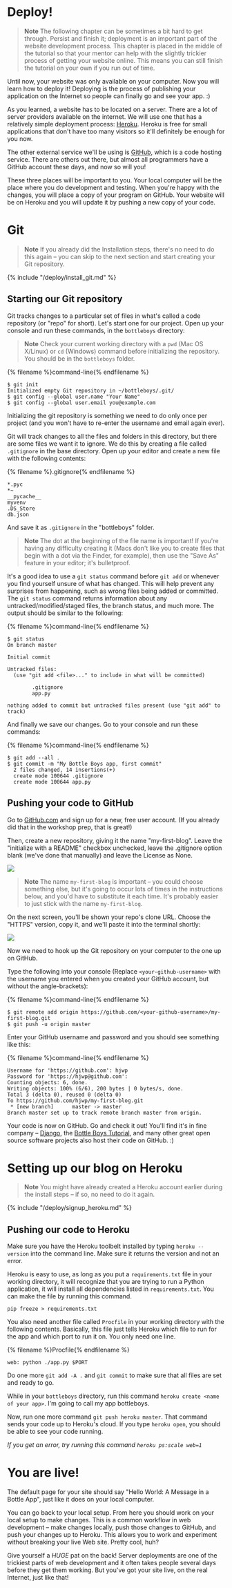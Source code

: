 # Deploy!

> **Note** The following chapter can be sometimes a bit hard to get through. Persist and finish it; deployment is an important part of the website development process. This chapter is placed in the middle of the tutorial so that your mentor can help with the slightly trickier process of getting your website online. This means you can still finish the tutorial on your own if you run out of time.

Until now, your website was only available on your computer.  Now you will learn how to deploy it! Deploying is the process of publishing your application on the Internet so people can finally go and see your app. :)

As you learned, a website has to be located on a server. There are a lot of server providers available on the internet. We will use one that has a relatively simple deployment process: [Heroku](https://heroku.com/). Heroku is free for small applications that don't have too many visitors so it'll definitely be enough for you now.

The other external service we'll be using is [GitHub](https://www.github.com), which is a code hosting service. There are others out there, but almost all programmers have a GitHub account these days, and now so will you!

These three places will be important to you.  Your local computer will be the place where you do development and testing.  When you're happy with the changes, you will place a copy of your program on GitHub.  Your website will be on Heroku and you will update it by pushing a new copy of your code.

# Git

> **Note** If you already did the Installation steps, there's no need to do this again – you can skip to the next section and start creating your Git repository.

{% include "/deploy/install_git.md" %}

## Starting our Git repository

Git tracks changes to a particular set of files in what's called a code repository (or "repo" for short). Let's start one for our project. Open up your console and run these commands, in the `bottleboys` directory:

> **Note** Check your current working directory with a `pwd` (Mac OS X/Linux) or `cd` (Windows) command before initializing the repository. You should be in the `bottleboys` folder.

{% filename %}command-line{% endfilename %}
```
$ git init
Initialized empty Git repository in ~/bottleboys/.git/
$ git config --global user.name "Your Name"
$ git config --global user.email you@example.com
```

Initializing the git repository is something we need to do only once per project (and you won't have to re-enter the username and email again ever).

Git will track changes to all the files and folders in this directory, but there are some files we want it to ignore. We do this by creating a file called `.gitignore` in the base directory. Open up your editor and create a new file with the following contents:

{% filename %}.gitignore{% endfilename %}
```
*.pyc
*~
__pycache__
myvenv
.DS_Store
db.json
```

And save it as `.gitignore` in the "bottleboys" folder.

> **Note** The dot at the beginning of the file name is important!  If you're having any difficulty creating it (Macs don't like you to create files that begin with a dot via the Finder, for example), then use the "Save As" feature in your editor; it's bulletproof.

It's a good idea to use a `git status` command before `git add` or whenever you find yourself unsure of what has changed. This will help prevent any surprises from happening, such as wrong files being added or committed. The `git status` command returns information about any untracked/modified/staged files, the branch status, and much more. The output should be similar to the following:

{% filename %}command-line{% endfilename %}
```
$ git status
On branch master

Initial commit

Untracked files:
  (use "git add <file>..." to include in what will be committed)

        .gitignore
        app.py

nothing added to commit but untracked files present (use "git add" to track)
```

And finally we save our changes. Go to your console and run these commands:

{% filename %}command-line{% endfilename %}
```
$ git add --all .
$ git commit -m "My Bottle Boys app, first commit"
  2 files changed, 14 insertions(+)
  create mode 100644 .gitignore
  create mode 100644 app.py
 ```


## Pushing your code to GitHub

Go to [GitHub.com](https://www.github.com) and sign up for a new, free user account. (If you already did that in the workshop prep, that is great!)

Then, create a new repository, giving it the name "my-first-blog". Leave the "initialize with a README" checkbox unchecked, leave the .gitignore option blank (we've done that manually) and leave the License as None.

<img src="images/new_github_repo.png" />

> **Note** The name `my-first-blog` is important – you could choose something else, but it's going to occur lots of times in the instructions below, and you'd have to substitute it each time. It's probably easier to just stick with the name `my-first-blog`.

On the next screen, you'll be shown your repo's clone URL. Choose the "HTTPS" version, copy it, and we'll paste it into the terminal shortly:

<img src="images/github_get_repo_url_screenshot.png" />

Now we need to hook up the Git repository on your computer to the one up on GitHub.

Type the following into your console (Replace `<your-github-username>` with the username you entered when you created your GitHub account, but without the angle-brackets):

{% filename %}command-line{% endfilename %}
```
$ git remote add origin https://github.com/<your-github-username>/my-first-blog.git
$ git push -u origin master
```

Enter your GitHub username and password and you should see something like this:

{% filename %}command-line{% endfilename %}
```
Username for 'https://github.com': hjwp
Password for 'https://hjwp@github.com':
Counting objects: 6, done.
Writing objects: 100% (6/6), 200 bytes | 0 bytes/s, done.
Total 3 (delta 0), reused 0 (delta 0)
To https://github.com/hjwp/my-first-blog.git
 * [new branch]      master -> master
Branch master set up to track remote branch master from origin.
```

Your code is now on GitHub. Go and check it out!  You'll find it's in fine company – [Django](https://github.com/django/django), the [Bottle Boys Tutorial](https://github.com/wesbasinger/bottleboys), and many other great open source software projects also host their code on GitHub. :)


# Setting up our blog on Heroku

> **Note** You might have already created a Heroku account earlier during the install steps – if so, no need to do it again.

{% include "/deploy/signup_heroku.md" %}


## Pushing our code to Heroku

Make sure you have the Heroku toolbelt installed by typing `heroku --version` into the command line.  Make sure it returns the version and not an error.

Heroku is easy to use, as long as you put a `requirements.txt` file in your working directory, it will recognize that you are trying to run a Python application, it will install all dependencies listed in `requirements.txt`.  You can make the file by running this command.

```
pip freeze > requirements.txt
```

You also need another file called `Procfile` in your working directory with the following contents.  Basically, this file just tells Heroku which file to run for the app and which port to run it on.  You only need one line.

{% filename %}Procfile{% endfilename %}
```
web: python ./app.py $PORT
```

Do one more `git add -A .` and `git commit` to make sure that all files are set and ready to go.

While in your `bottleboys` directory, run this command `heroku create <name of your app>`.  I'm going to call my app bottleboys.

Now, run one more command `git push heroku master`.  That command sends your code up to Heroku's cloud.  If you type `heroku open`, you should be able to see your code running.

*If you get an error, try running this command `heroku ps:scale web=1`*

# You are live!

The default page for your site should say "Hello World: A Message in a Bottle App", just like it does on your local computer.

You can go back to your local setup. From here you should work on your local setup to make changes. This is a common workflow in web development – make changes locally, push those changes to GitHub, and push your changes up to Heroku. This allows you to work and experiment without breaking your live Web site. Pretty cool, huh?


Give yourself a *HUGE* pat on the back! Server deployments are one of the trickiest parts of web development and it often takes people several days before they get them working. But you've got your site live, on the real Internet, just like that!
